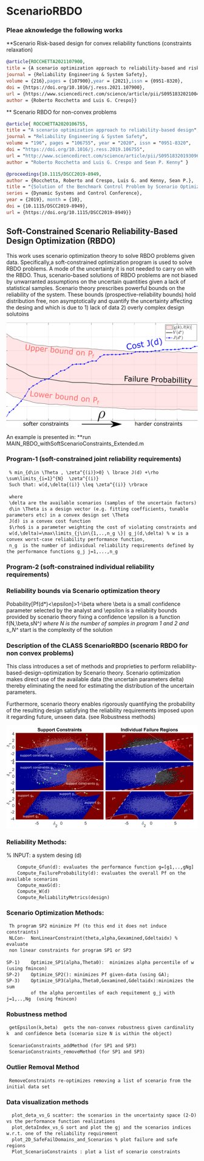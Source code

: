 # ScenarioRBDO
 
### Pleae aknowledge the following works

**Scenario Risk-based design for convex reliability functions (constraints relaxation) 

``` bibtex
@article{ROCCHETTA2021107900, 
title = {A scenario optimization approach to reliability-based and risk-based design: Soft-constrained modulation of failure probability bounds},
journal = {Reliability Engineering & System Safety}, 
volume = {216},pages = {107900},year = {2021},issn = {0951-8320}, 
doi = {https://doi.org/10.1016/j.ress.2021.107900}, 
url = {https://www.sciencedirect.com/science/article/pii/S095183202100418X}, 
author = {Roberto Rocchetta and Luis G. Crespo}}
```

** Scenario RBDO for non-convex problems

``` bibtex
@article{ ROCCHETTA2020106755, 
title = "A scenario optimization approach to reliability-based design", 
journal = "Reliability Engineering & System Safety", 
volume = "196", pages = "106755", year = "2020", issn = "0951-8320", 
doi = "https://doi.org/10.1016/j.ress.2019.106755", 
url = "http://www.sciencedirect.com/science/article/pii/S0951832019309639",
author = "Roberto Rocchetta and Luis G. Crespo and Sean P. Kenny" }
```

``` bibtex
@proceedings{10.1115/DSCC2019-8949,
author = {Rocchetta, Roberto and Crespo, Luis G. and Kenny, Sean P.}, 
title = "{Solution of the Benchmark Control Problem by Scenario Optimization}", 
series = {Dynamic Systems and Control Conference},
year = {2019}, month = {10}, 
doi = {10.1115/DSCC2019-8949}, 
url = {https://doi.org/10.1115/DSCC2019-8949}}
```
 
## Soft-Constrained Scenario Reliability-Based Design Optimization (RBDO) 

This work uses scenario optimization theory to solve RBDO problems given data. Specifically,a soft-constrained optimization program is used to solve RBDO problems. A mode of the uncertainty it is not needed to carry on with the RBDO. Thus, scenario-based solutions of RBDO problems are not biased by unwarranted assumptions on the uncertain quantities given a lack of statistical samples. Scenario theory prescribes powerful  bounds on the reliability of the system. These bounds (prospective-reliability bounds) hold distribution free, non asymptotically and quantify the uncertainty affecting the desing and which is due to 1) lack of data  2) overly complex design solutoins 

<p align="center">
  <img src="./figs/SoftConstrainedExample.png" alt="Size Limit CLI" width="550">
</p>
 

An example is presented in: 
**run MAIN_RBDO_withSoftScenarioConstraints_Extended.m

### Program-1 (soft-constrained joint reliability requirements)
```
 % min_{d\in \Theta , \zeta^{(i)}>0} \ lbrace J(d) +\rho \sum\limits_{i=1}^{N}  \zeta^{(i)}
 Such that: w(d,\delta{(i)} \leq \zeta^{(i)} \rbrace

 where
 \delta are the available scenarios (samples of the uncertain factors)
 d\in \Theta is a design vector (e.g. fitting coefficients, tunable parameters etc) in a convex design set \Theta
 J(d) is a convex cost function
 $\rho$ is a parameter weighting the cost of violating constraints and
 w(d,\delta)=\max\limits_{j\in\{1,..,n_g \}| g_j(d,\delta) % w is a convex worst-case reliability performance function,
 n_g  is the number of individual reliability requirements defined by the performance functions g_j j=1,...,n_g
 ```
### Program-2 (soft-constrained individual reliability requirements)
```math
% min_{d\in \Theta , \zeta_j^{(i)}>0} \ lbrace J(d) +\sum\limits_{j=1}^{n_g} \rho_j \sum\limits_{i=1}^{N}  \zeta_j^{(i)}
% Such that: g_j(d,\delta) \leq \zeta_j^{(i)} i=1,...,N,~j=1,..,n_g\rbrace
% where $\rho_j$ are parameters weighting the cost of violation on the reliability requirement g_j

% for this probelm the support scenarios (complexity is S_N*)
% S_N^*= the number of active constriaints + the number of violating constraints
```
### Reliability bounds via Scenario optimization theory
Pobability[Pf(d*)<\epsilon]>1-\beta
where \beta is a small confidence parameter selected by the analyst and
\epsilon is a reliabiity bounds provided by scenario theory
fixing a confidence \epsilon is a function f(N,\beta,sN^*)
where N is the number of samples in program 1 and 2 and
s_N^* start is the complexity of the solution


  


### Description of the CLASS ScenarioRBDO  (scenario RBDO for non convex problems)

This class introduces a set of methods and proprieties to perform reliability-based-design-optimization by Scenario theory. 
Scenario optimization makes direct use of the available data (the uncertain parameters delta) 
thereby eliminating the need for estimating the distribution of the uncertain parameters.

Furthermore, scenario theory enables rigorously quantifying the probability of the resulting design satisfying the reliability requirements
imposed upon it regarding future, unseen data. (see Robustness methods) 

 <p align="center">
  <img src="./figs/Individual_and_joint_failureRegions.png" alt="Size Limit CLI" width="550">
</p>



### Reliability Methods: 

% INPUT: a system desing (d)

        Compute_Gfun(d): evaluates the performance function g=[g1,..,gNg]
        Compute_FailureProbability(d): evaluates the overall Pf on the available scenarios
        Compute_maxG(d):
        Compute_W(d)
        Compute_ReliabilityMetrics(design)

###  Scenario Optimization Methods:
 
     Th program SP2 minimize Pf (to this end it does not induce constraints)
     NLCon-  NonLinearConstraint(theta,alpha,Gexamined,Gdeltaidx) % evaluate
     non linear constraints for program SP1 or SP3

    SP-1)    Optimize_SP1(alpha,Theta0):  minimizes alpha percentile of w (using fmincon)
    SP-2)    Optimize_SP2(): minimizes Pf given-data (using GA);
    SP-3)    Optimize_SP3(alpha,Theta0,Gexamined,Gdeltaidx):minimizes the sum
             of the alpha percentiles of each requitement g_j with j=1,..,Ng  (using fmincon)

###  Robustness method
     getEpsilon(k,beta)  gets the non-convex robustness given cardinality k  and confidence beta (scenario size N is within the object)
 
     ScenarioConstraints_addMethod (for SP1 and SP3)
     ScenarioConstraints_removeMethod (for SP1 and SP3)

###   Outlier Removal Method
     RemoveConstraints re-optimizes removing a list of scenario from the initial data set

 
###   Data visualization methods
      plot_deta_vs_G scatter: the scenarios in the uncertainty space (2-D) vs the performance function realizations
      plot_detaIndex_vs_G sort and plot the gj and the scenarios indices w.r.t. one of the reliability requirement
      plot_2D_SafeFailDomains_and_Scenarios % plot failure and safe regions
      Plot_ScenarioConstraints : plot a list of scenario constraints
